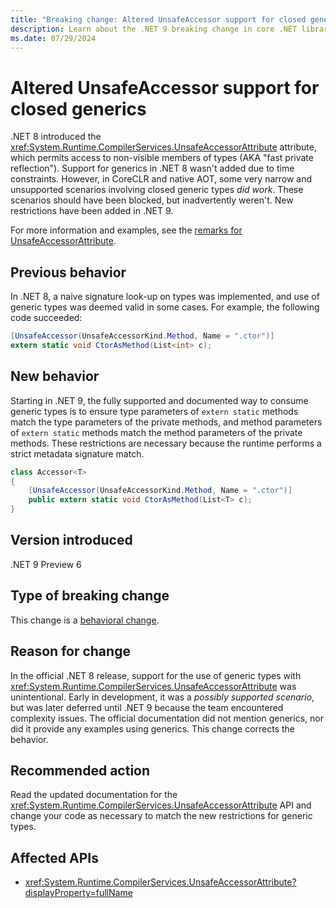 ```yaml
---
title: "Breaking change: Altered UnsafeAccessor support for closed generics"
description: Learn about the .NET 9 breaking change in core .NET libraries where support for UnsafeAccessor with closed generics has been altered.
ms.date: 07/29/2024
---
```

# Altered UnsafeAccessor support for closed generics

.NET 8 introduced the <xref:System.Runtime.CompilerServices.UnsafeAccessorAttribute> attribute, which permits access to non-visible members of types (AKA "fast private reflection"). Support for generics in .NET 8 wasn't added due to time constraints. However, in CoreCLR and native AOT, some very narrow and unsupported scenarios involving closed generic types *did work*. These scenarios should have been blocked, but inadvertently weren't. New restrictions have been added in .NET 9.

For more information and examples, see the [remarks for UnsafeAccessorAttribute](xref:System.Runtime.CompilerServices.UnsafeAccessorAttribute#remarks).

## Previous behavior

In .NET 8, a naive signature look-up on types was implemented, and use of generic types was deemed valid in some cases. For example, the following code succeeded:

```csharp
[UnsafeAccessor(UnsafeAccessorKind.Method, Name = ".ctor")]
extern static void CtorAsMethod(List<int> c);
```

## New behavior

Starting in .NET 9, the fully supported and documented way to consume generic types is to ensure type parameters of `extern static` methods match the type parameters of the private methods, and method parameters of `extern static` methods match the method parameters of the private methods. These restrictions are necessary because the runtime performs a strict metadata signature match.

```csharp
class Accessor<T>
{
    [UnsafeAccessor(UnsafeAccessorKind.Method, Name = ".ctor")]
    public extern static void CtorAsMethod(List<T> c);
}
```

## Version introduced

.NET 9 Preview 6

## Type of breaking change

This change is a [behavioral change](../../categories.md#behavioral-change).

## Reason for change

In the official .NET 8 release, support for the use of generic types with <xref:System.Runtime.CompilerServices.UnsafeAccessorAttribute> was unintentional. Early in development, it was a *possibly supported scenario*, but was later deferred until .NET 9 because the team encountered complexity issues. The official documentation did not mention generics, nor did it provide any examples using generics. This change corrects the behavior.

## Recommended action

Read the updated documentation for the <xref:System.Runtime.CompilerServices.UnsafeAccessorAttribute> API and change your code as necessary to match the new restrictions for generic types.

## Affected APIs

- <xref:System.Runtime.CompilerServices.UnsafeAccessorAttribute?displayProperty=fullName>
